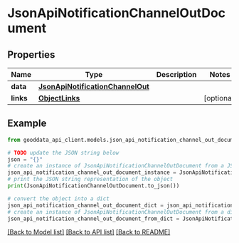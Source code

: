 # JsonApiNotificationChannelOutDocument


## Properties

Name | Type | Description | Notes
------------ | ------------- | ------------- | -------------
**data** | [**JsonApiNotificationChannelOut**](JsonApiNotificationChannelOut.md) |  | 
**links** | [**ObjectLinks**](ObjectLinks.md) |  | [optional] 

## Example

```python
from gooddata_api_client.models.json_api_notification_channel_out_document import JsonApiNotificationChannelOutDocument

# TODO update the JSON string below
json = "{}"
# create an instance of JsonApiNotificationChannelOutDocument from a JSON string
json_api_notification_channel_out_document_instance = JsonApiNotificationChannelOutDocument.from_json(json)
# print the JSON string representation of the object
print(JsonApiNotificationChannelOutDocument.to_json())

# convert the object into a dict
json_api_notification_channel_out_document_dict = json_api_notification_channel_out_document_instance.to_dict()
# create an instance of JsonApiNotificationChannelOutDocument from a dict
json_api_notification_channel_out_document_from_dict = JsonApiNotificationChannelOutDocument.from_dict(json_api_notification_channel_out_document_dict)
```
[[Back to Model list]](../README.md#documentation-for-models) [[Back to API list]](../README.md#documentation-for-api-endpoints) [[Back to README]](../README.md)


